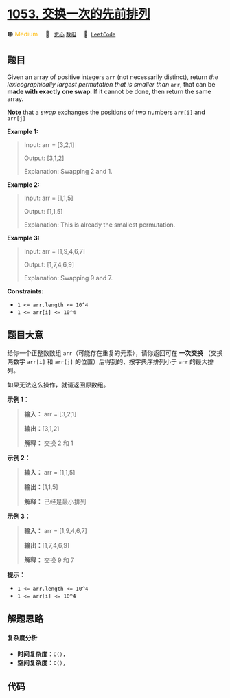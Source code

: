 # [1053. 交换一次的先前排列](https://leetcode.com/problems/previous-permutation-with-one-swap)

🟠 <font color=#ffb800>Medium</font>&emsp; 🔖&ensp; [`贪心`](/leetcode-js/outline/tag/greedy.md) [`数组`](/leetcode-js/outline/tag/array.md)&emsp; 🔗&ensp;[`LeetCode`](https://leetcode.com/problems/previous-permutation-with-one-swap)

## 题目

Given an array of positive integers `arr` (not necessarily distinct), return
_the_ _lexicographically_ _largest permutation that is smaller than_ `arr`,
that can be **made with exactly one swap**. If it cannot be done, then return
the same array.

**Note** that a _swap_ exchanges the positions of two numbers `arr[i]` and
`arr[j]`



**Example 1:**

> Input: arr = [3,2,1]
> 
> Output: [3,1,2]
> 
> Explanation: Swapping 2 and 1.

**Example 2:**

> Input: arr = [1,1,5]
> 
> Output: [1,1,5]
> 
> Explanation: This is already the smallest permutation.

**Example 3:**

> Input: arr = [1,9,4,6,7]
> 
> Output: [1,7,4,6,9]
> 
> Explanation: Swapping 9 and 7.

**Constraints:**

  * `1 <= arr.length <= 10^4`
  * `1 <= arr[i] <= 10^4`


## 题目大意

给你一个正整数数组 `arr`（可能存在重复的元素），请你返回可在 **一次交换** （交换两数字 `arr[i]` 和 `arr[j]`
的位置）后得到的、按字典序排列小于 `arr` 的最大排列。

如果无法这么操作，就请返回原数组。



**示例 1：**

> 
> 
> 
> 
> 
> **输入：** arr = [3,2,1]
> 
> **输出：**[3,1,2]
> 
> **解释：** 交换 2 和 1
> 
> 

**示例 2：**

> 
> 
> 
> 
> 
> **输入：** arr = [1,1,5]
> 
> **输出：**[1,1,5]
> 
> **解释：** 已经是最小排列
> 
> 

**示例 3：**

> 
> 
> 
> 
> 
> **输入：** arr = [1,9,4,6,7]
> 
> **输出：**[1,7,4,6,9]
> 
> **解释：** 交换 9 和 7
> 
> 



**提示：**

  * `1 <= arr.length <= 10^4`
  * `1 <= arr[i] <= 10^4`


## 解题思路

#### 复杂度分析

- **时间复杂度**：`O()`，
- **空间复杂度**：`O()`，

## 代码

```javascript

```